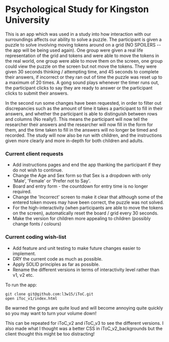 # Psychological Study for Kingston University

This is an app which was used in a study into how interaction with our surroundings affects our ability to solve a puzzle. The participant is given a puzzle to solve involving moving tokens around on a grid (NO SPOILERS -- the app will be being used again). One group were given a real life representation of the grid and tokens and were able to move the tokens in the real world, one group were able to move them on the screen, one group could view the puzzle on the screen but not move the tokens. They were given 30 seconds thinking / attempting time, and 45 seconds to complete their answers, if incorrect or they ran out of time the puzzle was reset up to a maximum of 20 times. A gong sound plays whenever the timer runs out, the participant clicks to say they are ready to answer or the participant clicks to submit their answers.

In the second run some changes have been requested, in order to filter out discrepancies such as the amount of time it takes a participant to fill in their answers, and whether the participant is able to distinguish between rows and columns (No really!). This means the participant will now tell the researcher their answers and the researcher will now fill in the form for them, and the time taken to fill in the answers will no longer be timed and recorded. The study will now also be run with children, and the instructions given more clearly and more in-depth for both children and adults.

### Current client requests

- Add instructions pages and end the app thanking the participant if they do not wish to continue.
- Change the Age and Sex form so that Sex is a dropdown with only 'Male', 'Female' or 'Prefer not to Say'.
- Board and entry form - the countdown for entry time is no longer required.
- Change the 'Incorrect' screen to make it clear that although some of the entered token moves may have been correct, the puzzle was not solved.
- For the high-interactivity (when participants are able to move the tokens on the screen), automatically reset the board / grid every 30 seconds.
- Make the version for children more appealing to children (possibly change fonts / colours)

### Current coding wish-list

- Add feature and unit testing to make future changes easier to implement.
- DRY the current code as much as possible.
- Apply SOLID principles as far as possible.
- Rename the different versions in terms of interactivity level rather than v1, v2 etc.

To run the app:
```
git clone git@github.com:l3w15/iToC.git
open iToc_v1/index.html
```

Be warned the gongs are quite loud and will become annoying quite quickly so you may want to turn your volume down!

This can be repeated for iToC_v2 and iToC_v3 to see the different versions. I also made what I thought was a better CSS in iToC_v2_backgrounds but the client thought this might be too distracting!
